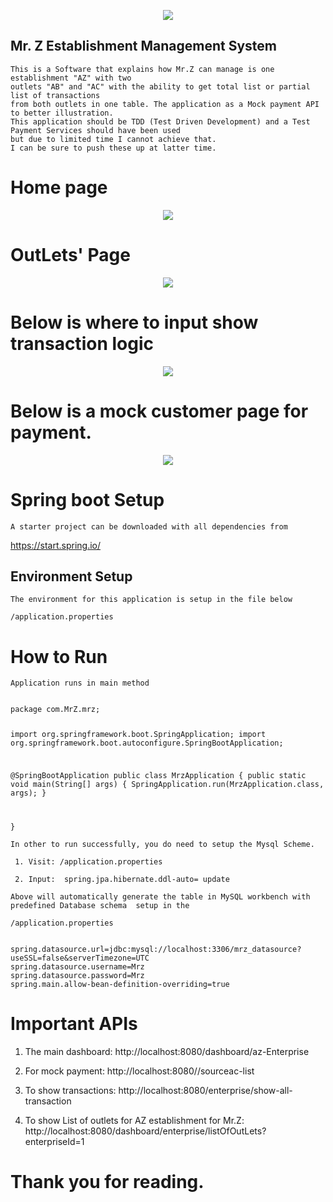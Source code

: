 <p align="center">
  <a href="https://cdn1.bbcode0.com/" target="blank"><img src="https://cdn1.bbcode0.com/uploads/2021/1/23/1fbb7da7f53bd0dcb75962160055f291-full.png"/></a>
</p>

## Mr. Z Establishment Management System
```$xslt
This is a Software that explains how Mr.Z can manage is one establishment "AZ" with two 
outlets "AB" and "AC" with the ability to get total list or partial list of transactions
from both outlets in one table. The application as a Mock payment API to better illustration.
This application should be TDD (Test Driven Development) and a Test Payment Services should have been used 
but due to limited time I cannot achieve that.
I can be sure to push these up at latter time. 

```

# Home page
<p align="center">
  <a href="https://cdn1.bbcode0.com/" target="blank"><img src="https://cdn1.bbcode0.com/uploads/2021/1/23/9913150f2d6fa2732f6f543acc76ef51-full.png"/></a>
</p>

# OutLets' Page
<p align="center">
  <a href="https://cdn1.bbcode0.com/" target="blank"><img src="https://cdn1.bbcode0.com/uploads/2021/1/23/ae10cbfd4fb0b2bcc09abfc7bb0e760c-full.png"/></a>
</p>

# Below is where to input show transaction logic
<p align="center">
  <a href="https://cdn1.bbcode0.com/" target="blank"><img src="https://cdn1.bbcode0.com/uploads/2021/1/23/eb936b6572a6500b9df48cc5c371e9e9-full.png"/></a>
</p>

# Below is a mock customer page for payment.
<p align="center">
  <a href="https://cdn1.bbcode0.com/" target="blank"><img src="https://cdn1.bbcode0.com/uploads/2021/1/23/f4d2b628ad6e14934f73d0c21133ec7c-full.png"/></a>
</p>


# Spring boot Setup
```$xslt
A starter project can be downloaded with all dependencies from
```
https://start.spring.io/


## Environment Setup
```$xslt
The environment for this application is setup in the file below

/application.properties 

```

# How to Run
```$xslt
Application runs in main method
```

<code>
package com.MrZ.mrz;

import org.springframework.boot.SpringApplication;
import org.springframework.boot.autoconfigure.SpringBootApplication;

@SpringBootApplication
public class MrzApplication {
	public static void main(String[] args) {
		SpringApplication.run(MrzApplication.class, args);
	}

}
</code>


```$xslt
In other to run successfully, you do need to setup the Mysql Scheme.

 1. Visit: /application.properties 
    
 2. Input:  spring.jpa.hibernate.ddl-auto= update
 
Above will automatically generate the table in MySQL workbench with predefined Database schema  setup in the 

/application.properties

```

```$xslt

spring.datasource.url=jdbc:mysql://localhost:3306/mrz_datasource?useSSL=false&serverTimezone=UTC
spring.datasource.username=Mrz
spring.datasource.password=Mrz
spring.main.allow-bean-definition-overriding=true

```
# Important APIs

1. The main dashboard: http://localhost:8080/dashboard/az-Enterprise

2. For mock payment:  http://localhost:8080//sourceac-list

3. To show transactions: http://localhost:8080/enterprise/show-all-transaction

4. To show List of outlets for AZ establishment for Mr.Z: http://localhost:8080/dashboard/enterprise/listOfOutLets?enterpriseId=1

# Thank you for reading.





